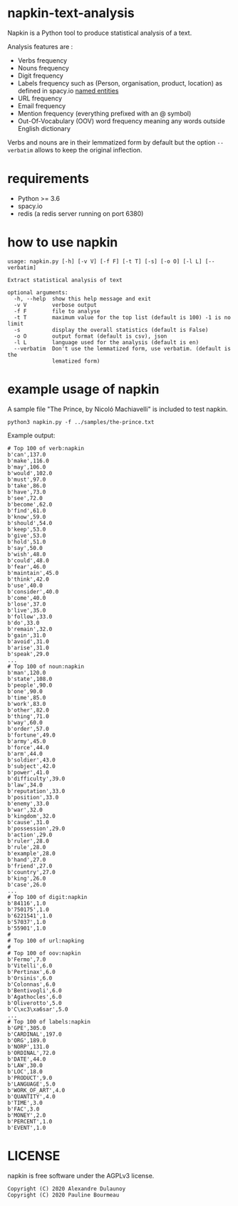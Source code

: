 # napkin-text-analysis

Napkin is a Python tool to produce statistical analysis of a text.

Analysis features are :

- Verbs frequency
- Nouns frequency
- Digit frequency
- Labels frequency such as (Person, organisation, product, location) as defined in spacy.io [named entities](https://spacy.io/api/annotation#named-entities)
- URL frequency
- Email frequency
- Mention frequency (everything prefixed with an @ symbol)
- Out-Of-Vocabulary (OOV) word frequency meaning any words outside English dictionary

Verbs and nouns are in their lemmatized form by default but the option `--verbatim` allows to keep the original inflection.

# requirements

- Python >= 3.6
- spacy.io
- redis (a redis server running on port 6380)

# how to use napkin

~~~~
usage: napkin.py [-h] [-v V] [-f F] [-t T] [-s] [-o O] [-l L] [--verbatim]

Extract statistical analysis of text

optional arguments:
  -h, --help  show this help message and exit
  -v V        verbose output
  -f F        file to analyse
  -t T        maximum value for the top list (default is 100) -1 is no limit
  -s          display the overall statistics (default is False)
  -o O        output format (default is csv), json
  -l L        language used for the analysis (default is en)
  --verbatim  Don't use the lemmatized form, use verbatim. (default is the
              lematized form)
~~~~

# example usage of napkin

A sample file "The Prince, by Nicoló Machiavelli" is included to test napkin.

`python3 napkin.py -f ../samples/the-prince.txt`

Example output:

~~~~
# Top 100 of verb:napkin
b'can',137.0
b'make',116.0
b'may',106.0
b'would',102.0
b'must',97.0
b'take',86.0
b'have',73.0
b'see',72.0
b'become',62.0
b'find',61.0
b'know',59.0
b'should',54.0
b'keep',53.0
b'give',53.0
b'hold',51.0
b'say',50.0
b'wish',48.0
b'could',48.0
b'fear',46.0
b'maintain',45.0
b'think',42.0
b'use',40.0
b'consider',40.0
b'come',40.0
b'lose',37.0
b'live',35.0
b'follow',33.0
b'do',33.0
b'remain',32.0
b'gain',31.0
b'avoid',31.0
b'arise',31.0
b'speak',29.0
...
# Top 100 of noun:napkin
b'man',120.0
b'state',108.0
b'people',90.0
b'one',90.0
b'time',85.0
b'work',83.0
b'other',82.0
b'thing',71.0
b'way',60.0
b'order',57.0
b'fortune',49.0
b'army',45.0
b'force',44.0
b'arm',44.0
b'soldier',43.0
b'subject',42.0
b'power',41.0
b'difficulty',39.0
b'law',34.0
b'reputation',33.0
b'position',33.0
b'enemy',33.0
b'war',32.0
b'kingdom',32.0
b'cause',31.0
b'possession',29.0
b'action',29.0
b'ruler',28.0
b'rule',28.0
b'example',28.0
b'hand',27.0
b'friend',27.0
b'country',27.0
b'king',26.0
b'case',26.0
...
# Top 100 of digit:napkin
b'84116',1.0
b'750175',1.0
b'6221541',1.0
b'57037',1.0
b'55901',1.0
#
# Top 100 of url:napking
#
# Top 100 of oov:napkin
b'Fermo',7.0
b'Vitelli',6.0
b'Pertinax',6.0
b'Orsinis',6.0
b'Colonnas',6.0
b'Bentivogli',6.0
b'Agathocles',6.0
b'Oliverotto',5.0
b'C\xc3\xa6sar',5.0
...
# Top 100 of labels:napkin
b'GPE',305.0
b'CARDINAL',197.0
b'ORG',189.0
b'NORP',131.0
b'ORDINAL',72.0
b'DATE',44.0
b'LAW',30.0
b'LOC',18.0
b'PRODUCT',9.0
b'LANGUAGE',5.0
b'WORK_OF_ART',4.0
b'QUANTITY',4.0
b'TIME',3.0
b'FAC',3.0
b'MONEY',2.0
b'PERCENT',1.0
b'EVENT',1.0

~~~~

# LICENSE

napkin is free software under the AGPLv3 license.

~~~~
Copyright (C) 2020 Alexandre Dulaunoy
Copyright (C) 2020 Pauline Bourmeau
~~~~
